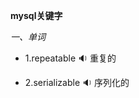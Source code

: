 
**mysql关键字**

*一、单词*

- 1.<span id="english">repeatable <span class="point">:sound:</span></span> 重复的

- 2.<span id="english">serializable <span class="point">:sound:</span></span> 序列化的